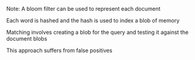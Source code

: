 <!-- .slide: data-background="content/images/060-020-bloom.png" -->

Note:
A bloom filter can be used to represent each document

Each word is hashed and the hash is used to index a blob of memory

Matching involves creating a blob for the query and testing it against the document blobs

This approach suffers from false positives

